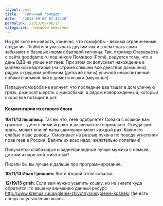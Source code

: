 ```yaml
---
layout: post
title:  "Типичный гомофоб"
date:   "2013-09-06 07:32:40"
permalink: /2013/09/06/1/
categories: гомофобы животные
---
```

Ни для кого не новость, конечно, что гомофобы - весьма ограниченные создания.
Любители указывать другим как и с кем спать сами забывают о базовых нормах бытовой гигиены.
Так, стример Старкрафта с сайта goodgame.ru под ником Помидор (Pomi), радуется тому, что в день ВДВ на улице нет геев.
При этом он допускает нахождение в маленькой квартирке (на стриме слышны все действия домашних) рядом с грудным ребенком (детский плачь) уличной невоспитанный собаки (громкий лай в доме) и кошки (мяуканье).

Папашу-гомофоба не волнует, что последние два тащат в дом уличную грязь, разносят шерсть с микробами, а рядом новорожденный, который скоро все потащит в рот.



#### Комментарии из старого блога


**10/11/13 пыщпыщ:** Так вы что, геев одобряете?
Собака с кошкой вам грязные... дети с ними играют и развиваются нормально. Откуда вам знать, может они ей лапы шампунем моют каждый раз. Какие-то слабые у вас доводы. Смахивает на разрыв пукана по поводу угнетения прав геев в России. Валить их всех надо, желательно лопатами!

Получается слабозадые и заднеприводные лучше мужика с семьей, детьми и парочкой животных?

Писали бы вы лучше и дальше про программирование.


**10/11/13 Иван Гришаев:** Вот и второй отпочковался.





**12/19/15 grish:** Если вам нужно усыпить кошку, но не знаете куда обратится, то вашему вниманию данный ресурс http://www.kremus.ru/usyplenie-zhivotnyx/usyplenie-koshek/ где есть спецы по усыплению кошек.




